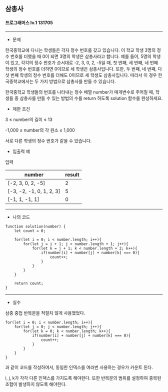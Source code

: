 ## 삼총사
#### 프로그래머스 lv.1 131705
------
* 문제

한국중학교에 다니는 학생들은 각자 정수 번호를 갖고 있습니다. 이 학교 학생 3명의 정수 번호를 더했을 때 0이 되면 3명의 학생은 삼총사라고 합니다. 예를 들어, 5명의 학생이 있고, 각각의 정수 번호가 순서대로 -2, 3, 0, 2, -5일 때, 첫 번째, 세 번째, 네 번째 학생의 정수 번호를 더하면 0이므로 세 학생은 삼총사입니다. 또한, 두 번째, 네 번째, 다섯 번째 학생의 정수 번호를 더해도 0이므로 세 학생도 삼총사입니다. 따라서 이 경우 한국중학교에서는 두 가지 방법으로 삼총사를 만들 수 있습니다.

한국중학교 학생들의 번호를 나타내는 정수 배열 number가 매개변수로 주어질 때, 학생들 중 삼총사를 만들 수 있는 방법의 수를 return 하도록 solution 함수를 완성하세요.

* 제한 조건

3 ≤ number의 길이 ≤ 13

-1,000 ≤ number의 각 원소 ≤ 1,000

서로 다른 학생의 정수 번호가 같을 수 있습니다.

* 입출력 예

입력 

|number|result|
|------|---|
|[-2, 3, 0, 2, -5]|2|
|[-3, -2, -1, 0, 1, 2, 3]|5|
|[-1, 1, -1, 1]|0|


-----

* 나의 코드
```
function solution(number) {
    let count = 0;
    
    for(let i = 0; i < number.length; i++){
        for(let j = i + 1; j < number.length + 1; j++){
            for(let k = j + 1; k < number.length + 2; k++){
                if(number[i] + number[j] + number[k] === 0){
                    count++;
                }
            }
        }
    }
    
    return count;
}

```
----
* 실수

삼중 중첩 반복문을 적절치 않게 사용했었다.
```
for(let i = 0; i < number.length; i++){
    for(let j = 0; j < number.length; j++){
        for(let k = 0; k < number.length; k++){
            if(number[i] + number[j] + number[k] === 0){
                count++;
            }
        }
    }
}
```
과 같이 코드를 작성하여서, 동일한 인덱스를 여러번 사용하는 경우가 카운트 된다. 

i, j, k가 각각 다른 인덱스를 가지도록 해야한다. 또한 반복문의 범위를 설정하여 중복된 조합이 발생하지 않도록 해야한다.